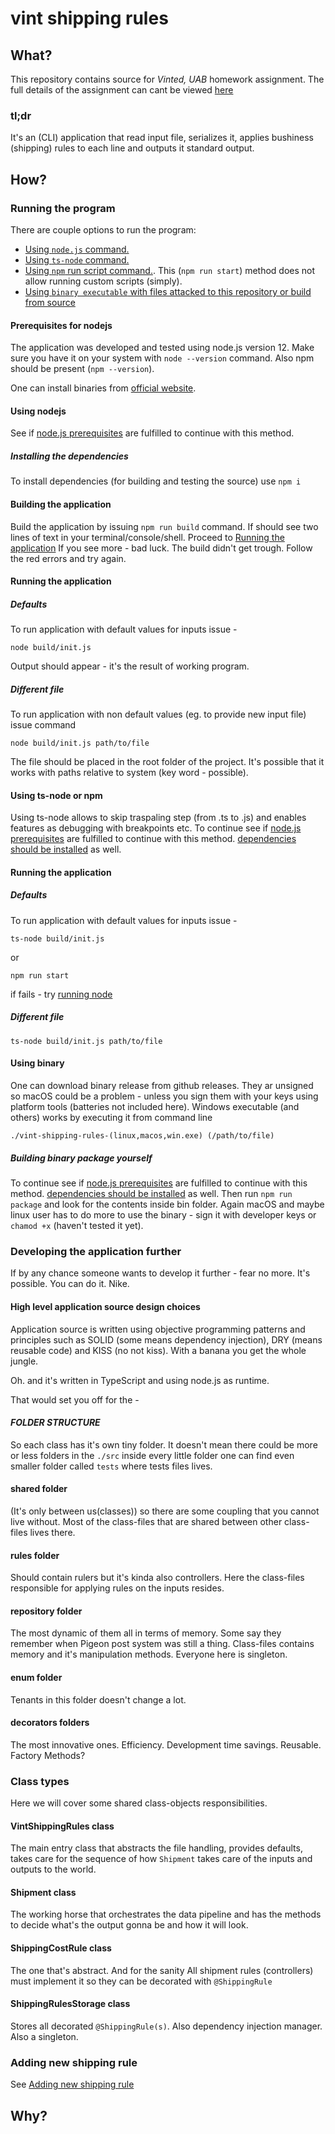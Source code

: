 # vint shipping rules

## What?

This repository contains source for _Vinted, UAB_ homework assignment.
The full details of the assignment can cant be viewed [here](backend-homework-assignment.md)

### tl;dr

It's an (CLI) application that read input file, serializes it, applies bushiness (shipping) rules to each line and outputs it standard output.

## How?

### Running the program

There are couple options to run the program:

- [Using `node.js` command.](#using-nodejs-command)
- [Using `ts-node` command.](#using-ts-node-or-npm)
- [Using `npm` run script command.](#using-ts-node-or-npm). This (`npm run start`) method does not allow running custom scripts (simply).
- [Using `binary executable` with files attacked to this repository or build from source](#using-binary)

#### Prerequisites for nodejs

The application was developed and tested using node.js version 12.
Make sure you have it on your system with `node --version` command.
Also npm should be present (`npm --version`).

One can install binaries from [official website](https://nodejs.org/en/download/).

#### Using nodejs

See if [node.js prerequisites](#prerequisites-for-nodejs) are fulfilled to continue with this
method.

##### Installing the dependencies

To install dependencies (for building and testing the source) use `npm i`

#### Building the application

Build the application by issuing `npm run build` command.
If should see two lines of text in your terminal/console/shell. Proceed to [Running the application](#running-the-application)
If you see more - bad luck. The build didn't get trough. Follow the red errors and try again.

#### Running the application

##### Defaults

To run application with default values for inputs issue -

```
node build/init.js
```

Output should appear - it's the result of working program.

##### Different file

To run application with non default values (eg. to provide new input file)
issue command

```
node build/init.js path/to/file
```

The file should be placed in the root folder of the project.
It's possible that it works with paths relative to system (key word - possible).

#### Using ts-node or npm

Using ts-node allows to skip traspaling step (from .ts to .js) and enables features as debugging with breakpoints etc.
To continue see if [node.js prerequisites](#prerequisites-for-nodejs) are fulfilled to continue with this
method. [dependencies should be installed](#installing-the-dependencies) as well.

#### Running the application

##### Defaults

To run application with default values for inputs issue -

```
ts-node build/init.js
```

or

```
npm run start
```

if fails - try [running node](using-nodejs)

##### Different file

```
ts-node build/init.js path/to/file
```

#### Using binary

One can download binary release from github releases.
They ar unsigned so macOS could be a problem - unless you sign them with your keys using platform tools (batteries not included here).
Windows executable (and others) works by executing it from command line

```
./vint-shipping-rules-(linux,macos,win.exe) (/path/to/file)
```

##### Building binary package yourself

To continue see if [node.js prerequisites](#prerequisites-for-nodejs) are fulfilled to continue with this
method. [dependencies should be installed](#installing-the-dependencies) as well.
Then run `npm run package` and look for the contents inside bin folder. Again macOS and maybe linux user has to do more to use the binary - sign it with developer keys or `chamod +x` (haven't tested it yet).

### Developing the application further

If by any chance someone wants to develop it further - fear no more. It's possible. You can do it. Nike.

#### High level application source design choices

Application source is written using objective programming patterns and principles such as SOLID (some means dependency injection), DRY (means reusable code) and KISS (no not kiss).
With a banana you get the whole jungle.

Oh. and it's written in TypeScript and using node.js as runtime.

That would set you off for the -

#### _FOLDER STRUCTURE_

So each class has it's own tiny folder. It doesn't mean there could be more or less folders in the `./src`
inside every little folder one can find even smaller folder called `tests` where tests files lives.

#### shared folder

(It's only between us(classes)) so there are some coupling that you cannot live without. Most of the class-files that are shared between other class-files lives there.

#### rules folder

Should contain rulers but it's kinda also controllers. Here the class-files responsible for applying rules on the inputs resides.

#### repository folder

The most dynamic of them all in terms of memory. Some say they remember when Pigeon post system was still a thing. Class-files contains memory and it's manipulation methods.
Everyone here is singleton.

#### enum folder

Tenants in this folder doesn't change a lot.

#### decorators folders

The most innovative ones. Efficiency. Development time savings. Reusable. Factory Methods?

### Class types

Here we will cover some shared class-objects responsibilities.

#### VintShippingRules class

The main entry class that abstracts the file handling, provides defaults, takes care for the sequence of how `Shipment` takes care of the inputs and outputs to the world.

#### Shipment class

The working horse that orchestrates the data pipeline and has the methods to decide what's the output gonna be and how it will look.

#### ShippingCostRule class

The one that's abstract. And for the sanity All shipment rules (controllers) must implement it so they can be decorated with `@ShippingRule`

#### ShippingRulesStorage class

Stores all decorated `@ShippingRule(s)`. Also dependency injection manager. Also a singleton.

### Adding new shipping rule

See [Adding new shipping rule](src/rules/adding-new-shippment-rule.md)

## Why?

```

```
